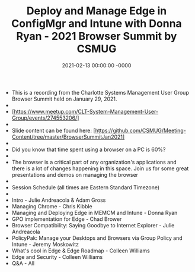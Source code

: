 ﻿---
layout: post
title: "Deploy and Manage Edge in ConfigMgr and Intune with Donna Ryan - 2021 Browser Summit by CSMUG"
date: 2021-02-13 00:00:00 -0000
categories:
---

 * This is a recording from the Charlotte Systems Management User Group Browser Summit held on January 29, 2021.
 * 
 * [https://www.meetup.com/CLT-System-Management-User-Group/events/274553206/]
 * 
 * Slide content can be found here: [https://github.com/CSMUG/Meeting-Content/tree/master/BrowserSummitJan2021]
 * 
 * Did you know that time spent using a browser on a PC is 60%?
 * 
 * The browser is a critical part of any organization's applications and there is a lot of changes happening in this space. Join us for some great presentations and demos on managing the browser
 * 
 * Session Schedule (all times are Eastern Standard Timezone)
 * 
 * Intro - Julie Andreacola & Adam Gross
 * Managing Chrome - Chris Kibble
 * Managing and Deploying Edge in MEMCM and Intune - Donna Ryan
 * GPO implementation for Edge - Chad Brower
 * Browser Compatibility: Saying Goodbye to Internet Explorer - Julie Andreacola
 * PolicyPak: Manage your Desktops and Browsers via Group Policy and Intune - Jeremy Moskowitz
 * What's cool in Edge & Edge Roadmap - Colleen Williams
 * Edge and Security - Colleen Williams
 * Q&A - All
